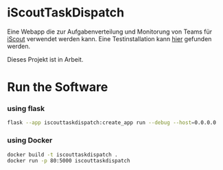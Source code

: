 # iScoutTaskDispatch
Eine Webapp die zur Aufgabenverteilung und Monitorung von Teams für [iScout](https://iscoutgame.com) verwendet werden kann. Eine Testinstallation kann [hier](https://iscout.test.jonahwille.de) gefunden werden.

Dieses Projekt ist in Arbeit.

# Run the Software
### using flask
```bash
flask --app iscouttaskdispatch:create_app run --debug --host=0.0.0.0
```
### using Docker
```bash
docker build -t iscouttaskdispatch .
docker run -p 80:5000 iscouttaskdispatch
```
